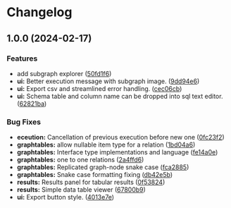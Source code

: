 # Changelog

## 1.0.0 (2024-02-17)


### Features

* add subgraph explorer ([50fd1f6](https://github.com/semiotic-ai/vscode-sql-studio/commit/50fd1f674d76e4d33313aa4c4cee5ab65cd48beb))
* **ui:** Better execution message with subgraph image. ([9dd94e6](https://github.com/semiotic-ai/vscode-sql-studio/commit/9dd94e65c818e912e6b0fd2609c62d77dcbcb472))
* **ui:** Export csv and streamlined error handling. ([cec06cb](https://github.com/semiotic-ai/vscode-sql-studio/commit/cec06cb52341fcbb218ee34f0fcc8f0ded981209))
* **ui:** Schema table and column name can be dropped into sql text editor. ([62821ba](https://github.com/semiotic-ai/vscode-sql-studio/commit/62821ba183cf36313b3f5ac84a3fab65361f8f08))


### Bug Fixes

* **eceution:** Cancellation of previous execution before new one ([0fc23f2](https://github.com/semiotic-ai/vscode-sql-studio/commit/0fc23f212ca28083a9dbfa78c136adfbe0c9aaaf))
* **graphtables:** allow nullable item type for a relation ([1bd04a6](https://github.com/semiotic-ai/vscode-sql-studio/commit/1bd04a644ab855f0970d59117dfd87c5413befb8))
* **graphtables:** Interface type implementations and language ([fe14a0e](https://github.com/semiotic-ai/vscode-sql-studio/commit/fe14a0ec351662ddd93a41a2f4ef4703dfa38b75))
* **graphtables:** one to one relations ([2a4ffd6](https://github.com/semiotic-ai/vscode-sql-studio/commit/2a4ffd696619249cd73361572791171910eb9d29))
* **graphtables:** Replicated graph-node snake case ([fca2885](https://github.com/semiotic-ai/vscode-sql-studio/commit/fca28852668495baa3e54ff132f51c1577d6c197))
* **graphtables:** Snake case formatting fixing ([db42e5b](https://github.com/semiotic-ai/vscode-sql-studio/commit/db42e5b825f399366cac72275cdd643edda7a260))
* **results:** Results panel for tabular results ([0f53824](https://github.com/semiotic-ai/vscode-sql-studio/commit/0f538241281f0b94fd75a6be9bbe8e4543d13192))
* **results:** Simple data table viewer ([67800b9](https://github.com/semiotic-ai/vscode-sql-studio/commit/67800b90c84b2af8e8e4402f8248a71814b935bc))
* **ui:** Export button style. ([4013e7e](https://github.com/semiotic-ai/vscode-sql-studio/commit/4013e7efcd27ae2bc86e55b91996634690c593cb))
